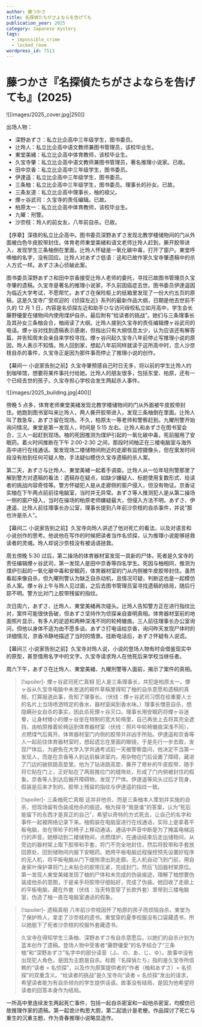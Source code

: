 ```yaml
---
author: 藤つかさ
title: 名探偵たちがさよならを告げても
publication_year: 2025
category: Japanese mystery
tags:
  - impossible_crime
  - locked_room
wordpress_id: 7513
---
```


# 藤つかさ『名探偵たちがさよならを告げても』(2025)

![[images/2025_cover.jpg|250]]

出场人物：
- 深野あずさ：私立比企高中三年级学生，图书委员。
- 辻玲人：私立比企高中语文教师兼图书管理员，该校毕业生。
- 東堂美緒：私立比企高中体育教师，该校毕业生。
- 久宝寺肇：私立比企高中语文教师兼图书管理员，著名推理小说家。已故。
- 田中京香：私立比企高中三年级学生，图书委员。
- 伊達遥：私立比企高中三年级学生，图书委员。
- 三条柚：私立比企高中三年级学生，图书委员。理事长的孙女。已故。
- 三条友道：私立比企高中理事长，柚的祖父。
- 煙ヶ谷武司：久宝寺的责任编辑。已故。
- 柏原太一：私立比企高中体育教师，该校毕业生。
- 九曜：刑警。
- 沙奈枝：玲人的前女友，八年前自杀。已故。

【序章】深夜的私立比企高中。图书委员深野あずさ发现北教学楼储物间的门从外面被白色牛皮胶带封住。体育老师東堂美緒和语文老师辻玲人赶到，撕开胶带进入，发现学生三条柚倒在里面。辻玲人怀疑是一氧化碳中毒，打开了窗户。東堂呼唤柚的名字，没有回应。辻玲人对あずさ低语：这和已故作家久宝寺肇遗稿中的杀人方式一样。あずさ决心侦破此案。

图书委员深野あずさ和田中京香接受辻玲人老师的委托，寻找已故图书管理员久宝寺肇的遗稿。久宝寺是著名的推理小说家，不久前因癌症去世。图书委员伊達遥因为临近大学考试，不愿帮忙。あずさ在保险柜上的纸箱里发现了一份大约五页的原稿，这是久宝寺广受欢迎的《侦探左近》系列的最新作品大纲，日期是他去世前不久的 12 月 1 日，内容是名侦探左近和助手ひな访问母校私立如月高中，学生会长藤野優愛在储物间内使用煤炉自杀，最后附有“给读者的挑战”。她们与三条理事长及其孙女三条柚会合，柚阅读了大纲。辻玲人接到久宝寺的责任编辑煙ヶ谷武司的电话。煙ヶ谷对找到遗稿表示感谢，但指出只有大纲信息太少，认为应该还有解答篇，并告知周末会亲自来学校寻找。煙ヶ谷问起久宝寺八年前停止写推理小说的原因，玲人表示不知情。玲人回到家，想起八年前同样就读于这所高中时，恋人沙奈枝自杀的事件，久宝寺正是因为那件事而停止了推理小说的创作。

【幕间一 小说家告别之前】久宝寺肇预感自己时日无多，将以前的学生辻玲人约到咖啡馆，想要将某件事托付给她。辻玲人的朋友很多，包括东堂、柏原，还有一个已经去世的孩子。久宝寺担心学校会发生两起杀人事件。

![[images/2025_building.jpg|400]]

傍晚 5 点多，体育老师東堂美緒发现北教学楼储物间的门从外面被牛皮胶带封住。她跑到图书室叫来辻玲人，两人撕开胶带进入，发现三条柚倒在里面。辻玲人叫了救急车，あずさ留在现场。不久，柏原太一等老师和警察赶到。九曜刑警开始询问情况。東堂是第一发现人，时间是 5:15 左右。辻玲人和あずさ在图书室会合，三人一起赶到现场。柚的死因推测为煤炉引起的一氧化碳中毒，死前服用了安眠药。着火时间推断在下午 2:00-2:30 之间，那段时间柚正在三楼电脑室与海外高中进行在线通话。案发现场二楼储物间附近的走廊有监控摄像头，但在案发时间段没有拍到任何可疑人物，手法疑似模仿久宝寺遗稿的杀人案。

第二天，あずさ与辻玲人、東堂美緒一起着手调查。辻玲人从一位年轻刑警那里了解到警方对遗稿的看法：遗稿存在疑点，如缺少嫌疑人、标题使用复数形式、给读者的挑战内容奇怪等。警方怀疑犯人是从走廊侧的窗户侵入，但没有物证。京香证实柚在下午两点前前往电脑室，当时并无异常。あずさ等人推测犯人是从第二操场一侧的窗户侵入，当时在操场的柏原老师嫌疑最大，但侵入方法不明。あずさ、伊達遥、辻玲人前往理事长办公室，理事长提到八年前沙奈枝的自杀事件，并说“那也许是杀人”。

【幕间二 小说家告别之前】久宝寺向玲人讲述了他对死亡的看法，以及对语言和小说创作的思考。他说他在写作的时候把读者当作名侦探，认为推理小说能够拯救读者的灵魂。玲人却说沙奈枝没有被话语拯救。

周五傍晚 5:30 过后，第二操场的体育器材室发现一具新的尸体，死者是久宝寺的责任编辑煙ヶ谷武司，第一发现人是田中京香等四名学生。死因与柚相同，推测为煤炉引起的一氧化碳中毒和安眠药，体育器材室的门从内侧被牛皮胶带封住。虽然看起来像自杀，但九曜刑警认为缺乏自杀动机，且情况可疑，判断这也是一起模仿杀人案。煙ヶ谷上午与玲人见过面，之后去图书管理员室寻找遗稿的结局，随后行踪不明。警方比对门上胶带残留的指纹。

次日周六，あずさ、辻玲人、東堂美緒再次碰头。辻玲人告知警方正在进行指纹比对，案件可能很快告破，但あずさ坚持作为侦探亲自查明真相。体育器材室前的地面照片显示，有多人的足迹和两种深浅不同的轮椅辙痕。三人前往理事长办公室询问，但他以身体不适为由不愿多谈。あずさ打电话给京香，询问昨天发现尸体时的详细情况，京香冷静地描述了当时的情景。挂断电话后，あずさ怀疑有人说谎。

【幕间三 小说家告别之前】久宝寺对玲人说，小说的登场人物有时会借鉴现实中的原型，甚至借用名字中的文字。久宝寺请求玲人在他死后来学校当继任者。

周六下午，あずさ在辻玲人、東堂美緒、九曜刑警等人面前，揭示了案件的真相。

> [!spoiler]- 煙ヶ谷武司死亡真相
> 犯人是三条理事长，共犯是柏原太一。煙ヶ谷从久宝寺电脑中未发送的邮件草稿里得知了柚的自杀意愿和遗稿的真相，打算报道此事，告知了理事长。（伏线：煙ヶ谷武司习惯在给重要人士的名片上当场喷洒特定的香水，器材室闻到香水味。）理事长憎恶自杀，想隐瞒孙女自杀的事实，因此杀死煙ヶ谷灭口。理事长用安眠药将煙ヶ谷迷晕，让身材矮小的煙ヶ谷坐在特制的宽大轮椅里，自己再坐上去将其完全遮挡，由柏原推着轮椅运到体育器材室（伏线：照片中轮椅辙痕深浅不同），点燃煤气后离开。体育器材室门内侧的胶带并非凶手所贴。伊達遥和京香等人一起前往体育器材室时，想起遗忘在里面的眼镜，于是先行一步去取，发现尸体后，为避免在大学入学共通考试前一天被警察盘问，他决定不当第一发现人，而是在京香等人到达前躲进室内，用杂物在门后设置了障碍，藏进了门边的破损跳高垫里。他为了钻进跳高垫，撕开了修补的牛皮胶带，随手将它贴在门上，正好贴在了两扇推拉门的缝隙处，形成了门内侧被封住的假象。京香等人到达后搬开障碍物，发现了尸体。伊達遥等风头过后才现身，假装是后来才到的。胶带上残留的指纹与伊達遥的指纹一致。

> [!spoiler]- 三条柚死亡真相
> 这并非他杀，而是三条柚本人策划并实施的自杀，但现场留有伪装成他杀的痕迹。柚为探寻“我是谁”的答案，认为“死后能留下的东西才是真正的自己”，希望以奇特的方式死去，让自己的名字和事件一起被网络记录下来。柚假装在电脑室进行在线通话，实际上是拿着平板电脑，坐在带轮子的椅子上移动通话，通话中声音中断是为了掩盖电梯运行的声音。她移动到二楼储物间，点燃煤炉，在通话结束后走出储物间，从旁边的器材架上取下胶带和手套，将门不完全地封住，然后将胶带和手套放回原处，回到储物间内服下安眠药。她用平板电脑远程操控预先设置好程序的无人机，将平板电脑从门下缝隙滑出到走廊。无人机自动飞到门前，用自身桨叶保护罩将门上未贴合的胶带压紧，完成封门，然后飞回器材架原位。第一发现人東堂美緒发现了柚的尸体和未完成的伪装痕迹，理解了柚想要伪装成他杀的意图，于是亲手将胶带仔细贴好，完成了伪装。她回收了走廊上的平板电脑，藏在外套（伏线：当天特意穿了长款外套）里带到三楼电脑室，伪造了柚一直在电脑室通话的假象。

> [!spoiler]- 遗稿真相
> 八年前沙奈枝因怀了柏原的孩子而烦恼自杀，東堂为了保护玲人，拿走了沙奈枝的遗书。東堂穿的夏季校服没有口袋藏遗书，所以她脱下了死者沙奈枝的校服外套藏遗书。
> 
> 久宝寺在得知学生三条柚、深野あずさ有自杀意愿后，以她们的自杀计划为蓝本创作了遗稿。登场人物中受害者“藤野優愛”的名字结合了“三条柚”和“深野あずさ”名字中的部分读音（ふ、の、あ、じ、ゆ）。故事中没有出现犯人角色，是因为主题是自杀。标题『名探偵たち』指的是久宝寺所信赖的“读者 = 名侦探”，以及作为原案提供者的“作者（柚和あずさ）= 名侦探”的双重含义。“给读者的挑战”是久宝寺向“读者 = 名侦探”发出的请求，希望读者能为有自杀倾向的学生提供话语。故事没有结局，是因为他希望将读者的回答本身作为结局。

一所高中里连续发生两起死亡事件，包括一起自杀密室和一起他杀密室，均模仿已故推理作家的遗稿。第一起诡计构思大胆，第二起诡计是老梗。作品探讨了死亡与重生的沉重主题，作为青春推理小说略显造作。